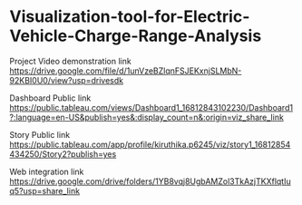 # Visualization-tool-for-Electric-Vehicle-Charge-Range-Analysis



Project Video demonstration link https://drive.google.com/file/d/1unVzeBZlqnFSJEKxnjSLMbN-92KBI0U0/view?usp=drivesdk



Dashboard Public link https://public.tableau.com/views/Dashboard1_16812843102230/Dashboard1?:language=en-US&publish=yes&:display_count=n&:origin=viz_share_link



Story Public link https://public.tableau.com/app/profile/kiruthika.p6245/viz/story1_16812854434250/Story2?publish=yes



Web integration link https://drive.google.com/drive/folders/1YB8vqj8UgbAMZol3TkAzjTKXflqtIuq5?usp=share_link
